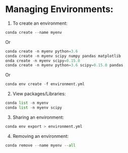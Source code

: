 # Managing Environments:

1) To create an environment:
```python
conda create --name myenv
```
Or
```python
conda create -n myenv python=3.6
conda create -n myenv scipy numpy pandas matplotlib
onda create -n myenv scipy=0.15.0
conda create -n myenv python=3.6 scipy=0.15.0 pandas
```
Or
```python
conda env create -f environment.yml
```

2) View packages/Libraries:
```python
conda list -n myenv
conda list -n myenv scipy
```


3) Sharing an environment:
```python
conda env export > environment.yml
```

4) Removing an environment:
```python
conda remove --name myenv --all
```